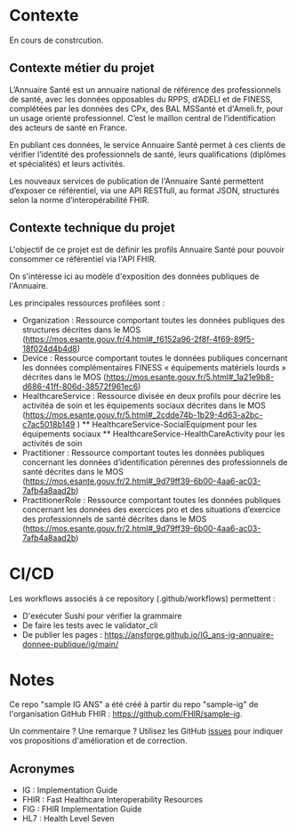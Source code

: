 # Contexte
En cours de constrcution.

## Contexte métier du projet
L’Annuaire Santé est un annuaire national de référence des professionnels de santé, avec les données opposables du RPPS, d’ADELI et de FINESS, complétées par les données des CPx, des BAL MSSanté et d'Ameli.fr, pour un usage orienté professionnel. C’est le maillon central de l’identification des acteurs de santé en France.

En publiant ces données, le service Annuaire Santé permet à ces clients de vérifier l’identité des professionnels de santé, leurs qualifications (diplômes et spécialités) et leurs activités.

Les nouveaux services de publication de l'Annuaire Santé permettent d’exposer ce référentiel, via une API RESTfull, au format JSON, structurés selon la norme d’interopérabilité FHIR.

## Contexte technique du projet
L'objectif de ce projet est de définir les profils Annuaire Santé pour pouvoir consommer ce référentiel via l'API FHIR.

On s'intéresse ici au modèle d'exposition des données publiques de l'Annuaire.

Les principales ressources profilées sont :
* Organization : Ressource comportant toutes les données publiques des structures décrites dans le MOS (https://mos.esante.gouv.fr/4.html#_f6152a96-2f8f-4f69-89f5-18f024d4b4d8)
* Device : Ressource comportant toutes le données publiques concernant les données complémentaires FINESS « équipements matériels lourds » décrites dans le MOS (https://mos.esante.gouv.fr/5.html#_1a21e9b8-d686-41ff-806d-38572f961ec6)
* HealthcareService : Ressource divisée en deux profils pour décrire les activitéa de soin et les équipements sociaux décrites dans le MOS (https://mos.esante.gouv.fr/5.html#_2cdde74b-1b29-4d63-a2bc-c7ac5018b149 )
** HealthcareService-SocialEquipment pour les équipements sociaux
** HealthcareService-HealthCareActivity pour les activités de soin
* Practitioner : Ressource comportant toutes les données publiques concernant les données d’identification pérennes des professionnels de santé décrites dans le MOS (https://mos.esante.gouv.fr/2.html#_9d79ff39-6b00-4aa6-ac03-7afb4a8aad2b)
* PractitionerRole : Ressource comportant toutes les données publiques concernant les données des exercices pro et des situations d’exercice des professionnels de santé décrites dans le MOS (https://mos.esante.gouv.fr/2.html#_9d79ff39-6b00-4aa6-ac03-7afb4a8aad2b)


# CI/CD
Les workflows associés à ce repository (.github/workflows) permettent : 
* D'exécuter Sushi pour vérifier la grammaire
* De faire les tests avec le validator_cli
* De publier les pages : https://ansforge.github.io/IG_ans-ig-annuaire-donnee-publique/ig/main/

# Notes
Ce repo "sample IG ANS" a été créé à partir du repo "sample-ig" de l'organisation GitHub FHIR : https://github.com/FHIR/sample-ig.

Un commentaire ? Une remarque ? Utilisez les GitHub [issues](https://docs.github.com/fr/issues) pour indiquer vos propositions d'amélioration et de correction.

## Acronymes
* IG : Implementation Guide
* FHIR : Fast Healthcare Interoperability Resources
* FIG : FHIR Implementation Guide
* HL7 : Health Level Seven
